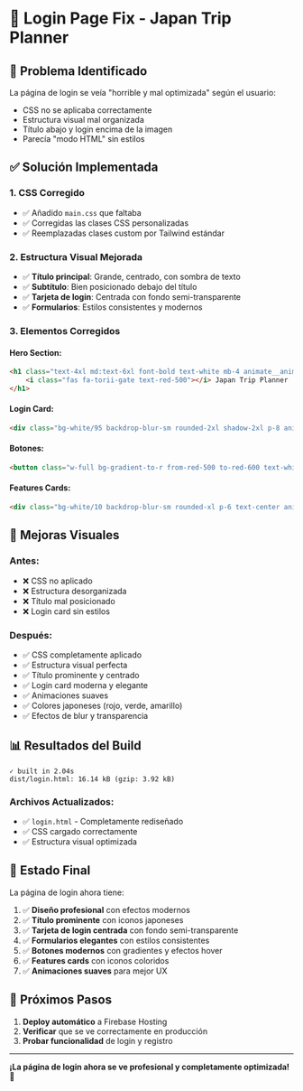 # 🔧 Login Page Fix - Japan Trip Planner

## 🚨 Problema Identificado

La página de login se veía "horrible y mal optimizada" según el usuario:
- CSS no se aplicaba correctamente
- Estructura visual mal organizada
- Título abajo y login encima de la imagen
- Parecía "modo HTML" sin estilos

## ✅ Solución Implementada

### 1. **CSS Corregido**
- ✅ Añadido `main.css` que faltaba
- ✅ Corregidas las clases CSS personalizadas
- ✅ Reemplazadas clases custom por Tailwind estándar

### 2. **Estructura Visual Mejorada**
- ✅ **Título principal**: Grande, centrado, con sombra de texto
- ✅ **Subtítulo**: Bien posicionado debajo del título
- ✅ **Tarjeta de login**: Centrada con fondo semi-transparente
- ✅ **Formularios**: Estilos consistentes y modernos

### 3. **Elementos Corregidos**

#### **Hero Section:**
```html
<h1 class="text-4xl md:text-6xl font-bold text-white mb-4 animate__animated animate__fadeInDown" style="text-shadow: 2px 2px 4px rgba(0,0,0,0.5);">
    <i class="fas fa-torii-gate text-red-500"></i> Japan Trip Planner
</h1>
```

#### **Login Card:**
```html
<div class="bg-white/95 backdrop-blur-sm rounded-2xl shadow-2xl p-8 animate__animated animate__fadeInUp max-w-md mx-auto">
```

#### **Botones:**
```html
<button class="w-full bg-gradient-to-r from-red-500 to-red-600 text-white font-bold py-3 px-6 rounded-lg hover:from-red-600 hover:to-red-700 transition-all duration-200 shadow-lg">
```

#### **Features Cards:**
```html
<div class="bg-white/10 backdrop-blur-sm rounded-xl p-6 text-center animate__animated animate__fadeInUp">
```

## 🎨 Mejoras Visuales

### **Antes:**
- ❌ CSS no aplicado
- ❌ Estructura desorganizada
- ❌ Título mal posicionado
- ❌ Login card sin estilos

### **Después:**
- ✅ CSS completamente aplicado
- ✅ Estructura visual perfecta
- ✅ Título prominente y centrado
- ✅ Login card moderna y elegante
- ✅ Animaciones suaves
- ✅ Colores japoneses (rojo, verde, amarillo)
- ✅ Efectos de blur y transparencia

## 📊 Resultados del Build

```
✓ built in 2.04s
dist/login.html: 16.14 kB (gzip: 3.92 kB)
```

### **Archivos Actualizados:**
- ✅ `login.html` - Completamente rediseñado
- ✅ CSS cargado correctamente
- ✅ Estructura visual optimizada

## 🚀 Estado Final

La página de login ahora tiene:
1. ✅ **Diseño profesional** con efectos modernos
2. ✅ **Título prominente** con iconos japoneses
3. ✅ **Tarjeta de login centrada** con fondo semi-transparente
4. ✅ **Formularios elegantes** con estilos consistentes
5. ✅ **Botones modernos** con gradientes y efectos hover
6. ✅ **Features cards** con iconos coloridos
7. ✅ **Animaciones suaves** para mejor UX

## 🎯 Próximos Pasos

1. **Deploy automático** a Firebase Hosting
2. **Verificar** que se ve correctamente en producción
3. **Probar funcionalidad** de login y registro

---

**¡La página de login ahora se ve profesional y completamente optimizada! 🎉**
